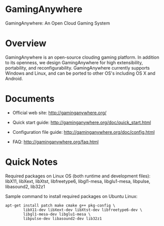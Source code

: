 GamingAnywhere
==============

GamingAnywhere: An Open Cloud Gaming System

# Overview

GamingAnywhere is an open-source clouding gaming platform. In addition to its
openness, we design GamingAnywhere for high extensibility, portability, and
reconfigurability. GamingAnywhere currently supports Windows and Linux, and
can be ported to other OS's including OS X and Android.

# Documents

* Official web site: http://gaminganywhere.org/

* Quick start guide: http://gaminganywhere.org/doc/quick_start.html

* Configuration file guide: http://gaminganywhere.org/doc/config.html

* FAQ: http://gaminganywhere.org/faq.html

# Quick Notes

Required packages on Linux OS (both runtime and development files):
libX11, libXext, libXtst, libfreetype6, libgl1-mesa, libglu1-mesa, libpulse, libasound2, lib32z1

Sample command to install required packages on Ubuntu Linux:
```
apt-get install patch make cmake g++ pkg-config \
		libX11-dev libXext-dev libXtst-dev libfreetype6-dev \
		libgl1-mesa-dev libglu1-mesa \
		libpulse-dev libasound2-dev lib32z1
```
